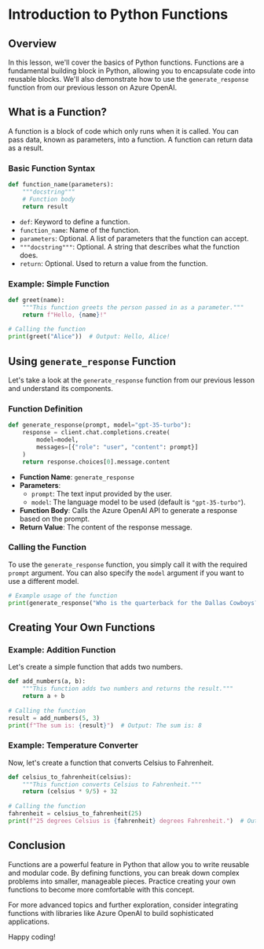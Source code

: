 # Introduction to Python Functions  
   
## Overview  
In this lesson, we'll cover the basics of Python functions. Functions are a fundamental building block in Python, allowing you to encapsulate code into reusable blocks. We'll also demonstrate how to use the `generate_response` function from our previous lesson on Azure OpenAI.  
   
## What is a Function?  
A function is a block of code which only runs when it is called. You can pass data, known as parameters, into a function. A function can return data as a result.  
   
### Basic Function Syntax  
```python  
def function_name(parameters):  
    """docstring"""  
    # Function body  
    return result  
```  
   
- `def`: Keyword to define a function.  
- `function_name`: Name of the function.  
- `parameters`: Optional. A list of parameters that the function can accept.  
- `"""docstring"""`: Optional. A string that describes what the function does.  
- `return`: Optional. Used to return a value from the function.  
   
### Example: Simple Function  
```python  
def greet(name):  
    """This function greets the person passed in as a parameter."""  
    return f"Hello, {name}!"  
   
# Calling the function  
print(greet("Alice"))  # Output: Hello, Alice!  
```  
   
## Using `generate_response` Function  
   
Let's take a look at the `generate_response` function from our previous lesson and understand its components.  
   
### Function Definition  
```python  
def generate_response(prompt, model="gpt-35-turbo"):  
    response = client.chat.completions.create(  
        model=model,  
        messages=[{"role": "user", "content": prompt}]  
    )  
    return response.choices[0].message.content  
```  
   
- **Function Name**: `generate_response`  
- **Parameters**:  
  - `prompt`: The text input provided by the user.  
  - `model`: The language model to be used (default is `"gpt-35-turbo"`).  
- **Function Body**: Calls the Azure OpenAI API to generate a response based on the prompt.  
- **Return Value**: The content of the response message.  
   
### Calling the Function  
To use the `generate_response` function, you simply call it with the required `prompt` argument. You can also specify the `model` argument if you want to use a different model.  
   
```python  
# Example usage of the function  
print(generate_response("Who is the quarterback for the Dallas Cowboys?"))  
```  
   
## Creating Your Own Functions  
   
### Example: Addition Function  
Let's create a simple function that adds two numbers.  
   
```python  
def add_numbers(a, b):  
    """This function adds two numbers and returns the result."""  
    return a + b  
   
# Calling the function  
result = add_numbers(5, 3)  
print(f"The sum is: {result}")  # Output: The sum is: 8  
```  
   
### Example: Temperature Converter  
Now, let's create a function that converts Celsius to Fahrenheit.  
   
```python  
def celsius_to_fahrenheit(celsius):  
    """This function converts Celsius to Fahrenheit."""  
    return (celsius * 9/5) + 32  
   
# Calling the function  
fahrenheit = celsius_to_fahrenheit(25)  
print(f"25 degrees Celsius is {fahrenheit} degrees Fahrenheit.")  # Output: 25 degrees Celsius is 77.0 degrees Fahrenheit.  
```  
   
## Conclusion  
Functions are a powerful feature in Python that allow you to write reusable and modular code. By defining functions, you can break down complex problems into smaller, manageable pieces. Practice creating your own functions to become more comfortable with this concept.  
   
For more advanced topics and further exploration, consider integrating functions with libraries like Azure OpenAI to build sophisticated applications.  
   
Happy coding!